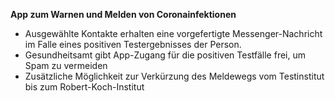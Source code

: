 **App zum Warnen und Melden von Coronainfektionen**

- Ausgewählte Kontakte erhalten eine vorgefertigte Messenger-Nachricht im Falle eines positiven Testergebnisses der Person.
- Gesundheitsamt gibt App-Zugang für die positiven Testfälle frei, um Spam zu vermeiden
- Zusätzliche Möglichkeit zur Verkürzung des Meldewegs vom Testinstitut bis zum Robert-Koch-Institut
